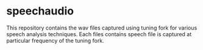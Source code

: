 # speechaudio
This repository contains the wav files captured using tuning fork for various speech analysis techniques.  Each files contains speech file is captured at 
particular frequency of the tuning fork.




